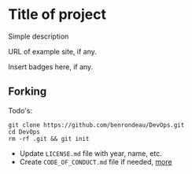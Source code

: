 # Title of project

Simple description

URL of example site, if any.

Insert badges here, if any.

## Forking

Todo's:


```
git clone https://github.com/benrondeau/DevOps.git
cd DevOps
rm -rf .git && git init
```

- Update `LICENSE.md` file with year, name, etc.
- Create `CODE_OF_CONDUCT.md` file if needed, [more](https://help.github.com/articles/adding-a-code-of-conduct-to-your-project/)
